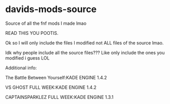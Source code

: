 # davids-mods-source
Source of all the fnf mods I made lmao

READ THIS YOU POOTIS.

Ok so I will only include the files I modified not ALL files of the source lmao.

Idk why people include all the source files??? Like only include the ones you modified i guess LOL

Additional info:

The Battle Between Yourself:KADE ENGINE 1.4.2

VS GHOST FULL WEEK:KADE ENGINE 1.4.2
 
CAPTAINSPARKLEZ FULL WEEK:KADE ENGINE 1.3.1

